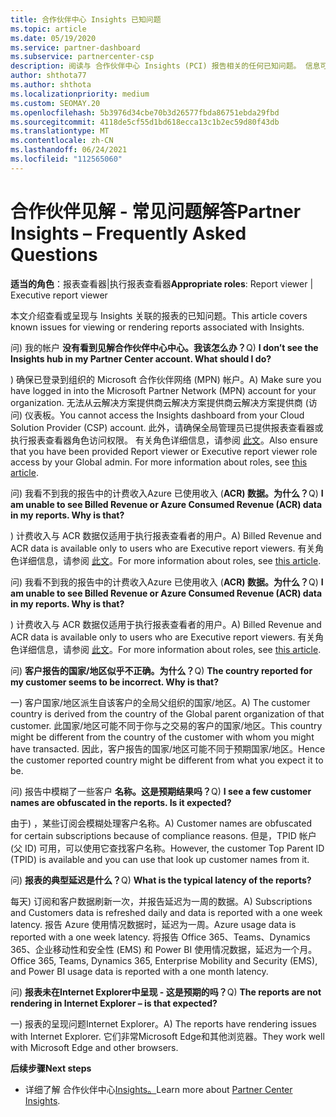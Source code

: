 ```yaml
---
title: 合作伙伴中心 Insights 已知问题
ms.topic: article
ms.date: 05/19/2020
ms.service: partner-dashboard
ms.subservice: partnercenter-csp
description: 阅读与 合作伙伴中心 Insights (PCI) 报告相关的任何已知问题。 信息可能包括已知的呈现问题或报告限制。
author: shthota77
ms.author: shthota
ms.localizationpriority: medium
ms.custom: SEOMAY.20
ms.openlocfilehash: 5b3976d34cbe70b3d26577fbda86751ebda29fbd
ms.sourcegitcommit: 4118de5cf55d1bd618ecca13c1b2ec59d80f43db
ms.translationtype: MT
ms.contentlocale: zh-CN
ms.lasthandoff: 06/24/2021
ms.locfileid: "112565060"
---
```

# <a name="partner-insights--frequently-asked-questions"></a><span data-ttu-id="ccf6f-104">合作伙伴见解 - 常见问题解答</span><span class="sxs-lookup"><span data-stu-id="ccf6f-104">Partner Insights – Frequently Asked Questions</span></span>

<span data-ttu-id="ccf6f-105">**适当的角色**：报表查看器|执行报表查看器</span><span class="sxs-lookup"><span data-stu-id="ccf6f-105">**Appropriate roles**: Report viewer | Executive report viewer</span></span>

<span data-ttu-id="ccf6f-106">本文介绍查看或呈现与 Insights 关联的报表的已知问题。</span><span class="sxs-lookup"><span data-stu-id="ccf6f-106">This article covers known issues for viewing or rendering reports associated with Insights.</span></span>

<span data-ttu-id="ccf6f-107">问) 我的帐户 **没有看到见解合作伙伴中心中心。我该怎么办？**</span><span class="sxs-lookup"><span data-stu-id="ccf6f-107">Q) **I don’t see the Insights hub in my Partner Center account. What should I do?**</span></span>

<span data-ttu-id="ccf6f-108">) 确保已登录到组织的 Microsoft 合作伙伴网络 (MPN) 帐户。</span><span class="sxs-lookup"><span data-stu-id="ccf6f-108">A) Make sure you have logged in into the Microsoft Partner Network (MPN) account for your organization.</span></span> <span data-ttu-id="ccf6f-109">无法从云解决方案提供商云解决方案提供商云解决方案提供商 (访问) 仪表板。</span><span class="sxs-lookup"><span data-stu-id="ccf6f-109">You cannot access the Insights dashboard from your Cloud Solution Provider (CSP) account.</span></span> <span data-ttu-id="ccf6f-110">此外，请确保全局管理员已提供报表查看器或执行报表查看器角色访问权限。 有关角色详细信息，请参阅 [此文](./pci-roles.md)。</span><span class="sxs-lookup"><span data-stu-id="ccf6f-110">Also ensure that you have been provided Report viewer or Executive report viewer role access by your Global admin.  For more information about roles, see [this article](./pci-roles.md).</span></span>

<span data-ttu-id="ccf6f-111">问) 我看不到我的报告中的计费收入Azure 已使用收入 (**ACR) 数据。为什么？**</span><span class="sxs-lookup"><span data-stu-id="ccf6f-111">Q) **I am unable to see Billed Revenue or Azure Consumed Revenue (ACR) data in my reports. Why is that?**</span></span>

<span data-ttu-id="ccf6f-112">) 计费收入与 ACR 数据仅适用于执行报表查看者的用户。</span><span class="sxs-lookup"><span data-stu-id="ccf6f-112">A) Billed Revenue and ACR data is available only to users who are Executive report viewers.</span></span>  <span data-ttu-id="ccf6f-113">有关角色详细信息，请参阅 [此文](./pci-roles.md)。</span><span class="sxs-lookup"><span data-stu-id="ccf6f-113">For more information about roles, see [this article](./pci-roles.md).</span></span>

<span data-ttu-id="ccf6f-114">问) 我看不到我的报告中的计费收入Azure 已使用收入 (**ACR) 数据。为什么？**</span><span class="sxs-lookup"><span data-stu-id="ccf6f-114">Q) **I am unable to see Billed Revenue or Azure Consumed Revenue (ACR) data in my reports. Why is that?**</span></span>

<span data-ttu-id="ccf6f-115">) 计费收入与 ACR 数据仅适用于执行报表查看者的用户。</span><span class="sxs-lookup"><span data-stu-id="ccf6f-115">A) Billed Revenue and ACR data is available only to users who are Executive report viewers.</span></span> <span data-ttu-id="ccf6f-116">有关角色详细信息，请参阅 [此文](./pci-roles.md)。</span><span class="sxs-lookup"><span data-stu-id="ccf6f-116">For more information about roles, see [this article](./pci-roles.md).</span></span>

<span data-ttu-id="ccf6f-117">问) **客户报告的国家/地区似乎不正确。为什么？**</span><span class="sxs-lookup"><span data-stu-id="ccf6f-117">Q) **The country reported for my customer seems to be incorrect. Why is that?**</span></span>

<span data-ttu-id="ccf6f-118">一) 客户国家/地区派生自该客户的全局父组织的国家/地区。</span><span class="sxs-lookup"><span data-stu-id="ccf6f-118">A) The customer country is derived from the country of the Global parent organization of that customer.</span></span> <span data-ttu-id="ccf6f-119">此国家/地区可能不同于你与之交易的客户的国家/地区。</span><span class="sxs-lookup"><span data-stu-id="ccf6f-119">This country might be different from the country of the customer with whom you might have transacted.</span></span> <span data-ttu-id="ccf6f-120">因此，客户报告的国家/地区可能不同于预期国家/地区。</span><span class="sxs-lookup"><span data-stu-id="ccf6f-120">Hence the customer reported country might be different from what you expect it to be.</span></span>

<span data-ttu-id="ccf6f-121">问) 报告中模糊了一些客户 **名称。这是预期结果吗？**</span><span class="sxs-lookup"><span data-stu-id="ccf6f-121">Q) **I see a few customer names are obfuscated in the reports. Is it expected?**</span></span>

<span data-ttu-id="ccf6f-122">由于) ，某些订阅会模糊处理客户名称。</span><span class="sxs-lookup"><span data-stu-id="ccf6f-122">A) Customer names are obfuscated for certain subscriptions because of compliance reasons.</span></span> <span data-ttu-id="ccf6f-123">但是，TPID 帐户 (父 ID) 可用，可以使用它查找客户名称。</span><span class="sxs-lookup"><span data-stu-id="ccf6f-123">However, the customer Top Parent ID (TPID) is available and you can use that look up customer names from it.</span></span>

<span data-ttu-id="ccf6f-124">问) **报表的典型延迟是什么？**</span><span class="sxs-lookup"><span data-stu-id="ccf6f-124">Q) **What is the typical latency of the reports?**</span></span>

<span data-ttu-id="ccf6f-125">每天) 订阅和客户数据刷新一次，并报告延迟为一周的数据。</span><span class="sxs-lookup"><span data-stu-id="ccf6f-125">A) Subscriptions and Customers data is refreshed daily and data is reported with a one week latency.</span></span> <span data-ttu-id="ccf6f-126">报告 Azure 使用情况数据时，延迟为一周。</span><span class="sxs-lookup"><span data-stu-id="ccf6f-126">Azure usage data is reported with a one week latency.</span></span> <span data-ttu-id="ccf6f-127">将报告 Office 365、Teams、Dynamics 365、企业移动性和安全性 (EMS) 和 Power BI 使用情况数据，延迟为一个月。</span><span class="sxs-lookup"><span data-stu-id="ccf6f-127">Office 365, Teams, Dynamics 365, Enterprise Mobility and Security (EMS), and Power BI usage data is reported with a one month latency.</span></span>

<span data-ttu-id="ccf6f-128">问) **报表未在Internet Explorer中呈现 - 这是预期的吗？**</span><span class="sxs-lookup"><span data-stu-id="ccf6f-128">Q) **The reports are not rendering in Internet Explorer – is that expected?**</span></span>

<span data-ttu-id="ccf6f-129">一) 报表的呈现问题Internet Explorer。</span><span class="sxs-lookup"><span data-stu-id="ccf6f-129">A)  The reports have rendering issues with Internet Explorer.</span></span> <span data-ttu-id="ccf6f-130">它们非常Microsoft Edge和其他浏览器。</span><span class="sxs-lookup"><span data-stu-id="ccf6f-130">They work well with Microsoft Edge and other browsers.</span></span>

<span data-ttu-id="ccf6f-131">**后续步骤**</span><span class="sxs-lookup"><span data-stu-id="ccf6f-131">**Next steps**</span></span>

- <span data-ttu-id="ccf6f-132">详细了解 合作伙伴中心[Insights。](partner-center-insights.md)</span><span class="sxs-lookup"><span data-stu-id="ccf6f-132">Learn more about [Partner Center Insights](partner-center-insights.md).</span></span>